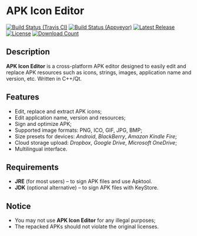 # APK Icon Editor

[![Build Status (Travis CI)](https://travis-ci.org/kefir500/apk-icon-editor.svg?branch=master)](https://travis-ci.org/kefir500/apk-icon-editor/builds)
[![Build Status (Appveyor)](https://ci.appveyor.com/api/projects/status/github/kefir500/apk-icon-editor?branch=master&svg=true)](https://ci.appveyor.com/project/kefir500/apk-icon-editor/history)
[![Latest Release](https://img.shields.io/github/release/kefir500/apk-icon-editor.svg?maxAge=86400)](https://github.com/kefir500/apk-icon-editor/releases/latest)
[![License](https://img.shields.io/badge/license-GPLv3-blue.svg?maxAge=2592000)](https://raw.githubusercontent.com/kefir500/apk-icon-editor/master/LICENSE)
[![Download Count](https://img.shields.io/github/downloads/kefir500/apk-icon-editor/total.svg?maxAge=86400)](https://github.com/kefir500/apk-icon-editor/releases)

## Description
**APK Icon Editor** is a cross-platform APK editor designed to easily edit and replace APK resources such as icons, strings, images, application name and version, etc. Written in C++/Qt.

## Features
- Edit, replace and extract APK icons;
- Edit application name, version and resources;
- Sign and optimize APK;
- Supported image formats: PNG, ICO, GIF, JPG, BMP;
- Size presets for devices: *Android*, *BlackBerry*, *Amazon Kindle Fire*;
- Cloud storage upload: *Dropbox*, *Google Drive*, *Microsoft OneDrive*;
- Multilingual interface.

## Requirements
- **JRE** (for most users) – to sign APK files and use Apktool.
- **JDK** (optional alternative) – to sign APK files with KeyStore.

## Notice
- You may not use **APK Icon Editor** for any illegal purposes;
- The repacked APKs should not violate the original licenses.
